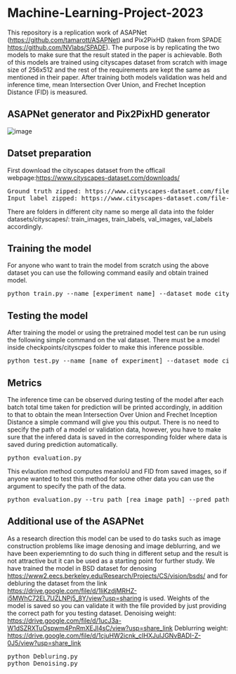 # Machine-Learning-Project-2023
This repository is a replication work of ASAPNet (https://github.com/tamarott/ASAPNet) and Pix2PixHD (taken from SPADE https://github.com/NVlabs/SPADE). The purpose is by replicating the two models to make sure that the result stated in the paper is achievable. Both of this models are trained using cityscapes dataset from scratch with image size of 256x512 and the rest of the requirements are kept the same as mentioned in their paper.
After training both models validation was held and inference time, mean Intersection Over Union, and Frechet Inception Distance (FID) is measured.
## ASAPNet generator and Pix2PixHD generator
![image](https://user-images.githubusercontent.com/96078343/227195918-f459b5c3-b4a2-4d9a-86b8-8ce5afe69c15.png)
## Datset preparation
First download the cityscapes dataset from the officail webpage:https://www.cityscapes-dataset.com/downloads/
<pre>
Ground truth zipped: https://www.cityscapes-dataset.com/file-handling/?packageID=3
Input label zipped: https://www.cityscapes-dataset.com/file-handling/?packageID=1
</pre>
There are folders in different city name so merge all data into the folder datasets/cityscapes/: train_images, train_labels, val_images, val_labels accordingly.

## Training the model
For anyone who want to train the model from scratch using the above dataset you can use the following command easily and obtain trained model.
<pre>
python train.py --name [experiment_name] --dataset_mode cityscapes
</pre>
## Testing the model
After training the model or using the pretrained model test can be run using the following simple command on the val dataset. There must be a model inside checkpoints/cityscpes folder to make this inference possible.
<pre>
python test.py --name [name_of_experiment] --dataset_mode cityscapes --batchSize [batch size] --gpu_ids [ids of your gpu]
</pre>

## Metrics
The inference time can be observed during testing of the model after each batch total time taken for prediction will be printed accordingly, in addition to that to obtain the mean Intersection Over Union and Frechet Inception Distance a simple command will give you this output. There is no need to specify the path of a model or validation data, however, you have to make sure that the infered data is saved in the corresponding folder where data is saved during prediction automatically. 
<pre>
python evaluation.py
</pre>
This evlaution method computes meanIoU and FID from saved images, so if anyone wanted to test this method for some other data you can use the argument to specify the path of the data.
<pre>
python evaluation.py --tru_path [rea image path] --pred_path [generated image path] --label_path [mask path]
</pre>

## Additional use of the ASAPNet
As a research direction this model can be used to do tasks such as image construction problems like image denosing and image deblurring, and we have been experiemnting to do such thing in different setup and the result is not attractive but it can be used as a starting point for further study. We have trained  the model in BSD dataset for denosing https://www2.eecs.berkeley.edu/Research/Projects/CS/vision/bsds/ and for debluring the dataset from the link https://drive.google.com/file/d/1liKzdjMRHZ-i5MWhC72EL7UZLNPj5_8Y/view?usp=sharing is used. Weights of the model is saved so you can validate it with the file provided by just providing the correct path for you testing dataset.
Denoising weight: https://drive.google.com/file/d/1ucJ3a-W1dSZRXTuOspwm4PnRmXEJl4sC/view?usp=share_link
Deblurring weight: https://drive.google.com/file/d/1cjuHW2icnk_cIHXJulJGNvBADI-Z-0J5/view?usp=share_link

<pre>
python Debluring.py
python Denoising.py
</pre>
